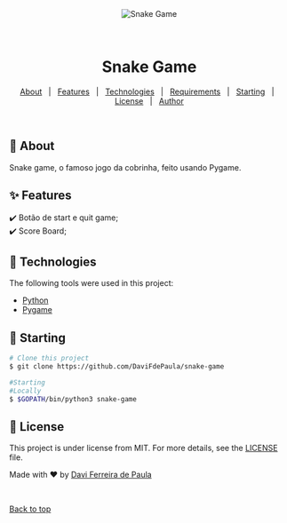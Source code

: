 <div align="center" id="top"> 
  <img src="./.github/app.gif" alt="Snake Game" />

  &#xa0;

  <!-- <a href="https://snakegame.netlify.app">Demo</a> -->
</div>

<h1 align="center">Snake Game</h1>

<!-- Status -->

<!-- <h4 align="center"> 
	🚧  Snake Game 🚀 Under construction...  🚧
</h4> 

<hr> -->

<p align="center">
  <a href="#dart-about">About</a> &#xa0; | &#xa0; 
  <a href="#sparkles-features">Features</a> &#xa0; | &#xa0;
  <a href="#rocket-technologies">Technologies</a> &#xa0; | &#xa0;
  <a href="#white_check_mark-requirements">Requirements</a> &#xa0; | &#xa0;
  <a href="#checkered_flag-starting">Starting</a> &#xa0; | &#xa0;
  <a href="#memo-license">License</a> &#xa0; | &#xa0;
  <a href="https://github.com/{{YOUR_GITHUB_USERNAME}}" target="_blank">Author</a>
</p>

<br>

## :dart: About ##

Snake game, o famoso jogo da cobrinha, feito usando Pygame. 

## :sparkles: Features ##

:heavy_check_mark: Botão de start e quit game;\
:heavy_check_mark: Score Board;

## :rocket: Technologies ##

The following tools were used in this project:

- [Python](https://www.python.org/)
- [Pygame](https://www.pygame.org/news)


## :checkered_flag: Starting ##

```bash
# Clone this project
$ git clone https://github.com/DaviFdePaula/snake-game

#Starting
#Locally
$ $GOPATH/bin/python3 snake-game
```

## :memo: License ##

This project is under license from MIT. For more details, see the [LICENSE](LICENSE.md) file.


Made with :heart: by <a href="https://github.com/DaviFdePaula" target="_blank">Davi Ferreira de Paula</a>

&#xa0;

<a href="#top">Back to top</a>
